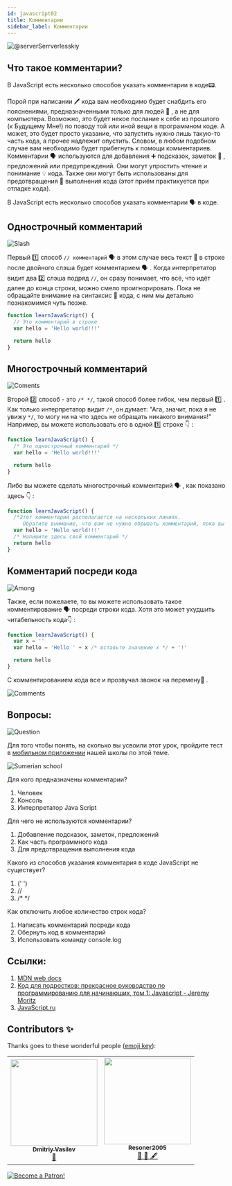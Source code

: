 ```yaml
---
id: javascript02
title: Комментарии
sidebar_label: Комментарии
---
```


![@serverSerrverlesskiy](/img/javascript/headers/02.jpg)

## Что такое комментарии?

В JavaScript есть несколько способов указать комментарии в коде📟.

Порой при написании 🖊️ кода вам необходимо будет снабдить его пояснениями, предназначенными только для людей 👨 , а не для компьютера. Возможно, это будет некое послание к себе из прошлого (к Будущему Мне!) по поводу той или иной вещи в программном коде. А может, это будет просто указание, что запустить нужно лишь такую-то часть кода, а прочее надлежит опустить. Словом, в любом подобном случае вам необходимо будет прибегнуть к помощи комментариев.
Комментарии 🗣️ используются для добавления ➕ подсказок, заметок 🔖 , предложений или предупреждений. Они могут упростить чтение и понимание 💡 кода. Также они могут быть использованы для предотвращения 🛑 выполнения кода (этот приём практикуется при отладке кода).

В JavaScript есть несколько способов указать комментарии 🗣️ в коде.

## Однострочный комментарий

![Slash](https://media.giphy.com/media/bKXMS0NjXoyaY/giphy.gif)

Первый 1️⃣ способ `// комментарий` 🗣️ в этом случае весь текст 📜 в строке после двойного слэша будет комментарием 🗣️ . Когда интерпретатор видит два 2️⃣ слэша подряд `//`, он сразу понимает, что всё, что идёт далее до конца строки, можно смело проигнорировать. Пока не обращайте внимание на синтаксис 📖 кода, с ним мы детально познакомимся чуть позже.

```jsx live
function learnJavaScript() {
  // Это комментарий в строке
  var hello = 'Hello world!!!'

  return hello
}
```

## Многострочный комментарий

![Coments](https://media.giphy.com/media/UevalSWg5twQeqpc8Q/giphy.gif)

Второй 2️⃣ способ - это `/* */`, такой способ более гибок, чем первый 1️⃣ . Как только интерпретатор видит `/*`, он думает: "Ага, значит, пока я не увижу `*/`, то могу ни на что здесь не обращать никакого внимания!"
Например, вы можете использовать его в одной 1️⃣ строке 👇 :

```jsx live
function learnJavaScript() {
  /* Это однострочный комментарий */
  var hello = 'Hello world!!!'

  return hello
}
```

Либо вы можете сделать многострочный комментарий 🗣️ , как показано здесь 👇 :

```jsx live
function learnJavaScript() {
  /*Этот комментарий располагается на нескольких линиях. 
     Обратите внимание, что вам не нужно обрывать комментарий, пока вы его не закончите*/
  var hello = 'Hello world!!!'
  /* Напишите здесь свой комментарий */
  return hello
}
```

## Комментарий посреди кода

![Among](https://media.giphy.com/media/fnjIiBNo38IHS/giphy.gif)

Также, если пожелаете, то вы можете использовать такое комментирование 🗣️ посреди строки кода. Хотя это может ухудшить читабельность кода👇 :

```jsx live
function learnJavaScript() {
  var x = ''
  var hello = 'Hello ' + x /* вставьте значение x */ + '!'

  return hello
}
```

С комментированием кода все и прозвучал звонок на перемену🔔 .

![Comments](https://media.giphy.com/media/SvuRLwWT0EoeErwPvB/giphy.gif)

## Вопросы:

![Question](https://media.giphy.com/media/l0HlRnAWXxn0MhKLK/giphy.gif)

Для того чтобы понять, на сколько вы усвоили этот урок, пройдите тест в [мобильном приложении](http://onelink.to/njhc95) нашей школы по этой теме.

![Sumerian school](/img/app.png)

Для кого предназначены комментарии?

1. Человек
2. Консоль
3. Интерпретатор Java Script

Для чего не используются комментарии?

1. Добавление подсказок, заметок, предложений
2. Как часть программного кода
3. Для предотвращения выполнения кода

Какого из способов указания комментария в коде JavaScript не существует?

1. (' ')
2. //
3. /\* \*/

Как отключить любое количество строк кода?

1. Написать комментарий посреди кода
2. Обернуть код в комментарий
3. Использовать команду console.log

## Ссылки:

1. [MDN web docs](https://developer.mozilla.org/ru/docs/Web/JavaScript/Reference/Lexical_grammar)
2. [Код для подростков: прекрасное руководство по программированию для начинающих, том 1: Javascript - Jeremy Moritz ](https://www.amazon.com/Code-Teens-Beginners-Programming-Javascript-ebook/dp/B07FCTLVPC)
3. [JavaScript.ru](https://learn.javascript.ru/types)

## Contributors ✨

Thanks goes to these wonderful people ([emoji key](https://allcontributors.org/docs/en/emoji-key)):

<table>
  <tr>
    <td align="center"><a href="https://fullstackserverless.github.io/"><img src="https://avatars0.githubusercontent.com/u/6774813?v=4?s=200" width="200px;" alt=""/><br /><sub><b>Dmitriy Vasilev</b></sub></a><br /> <a href="https://github.com/gHashTag/react-native-village/commits?author=gHashTag" title="Documentation">📖</a></td>
    <td align="center"><a href="https://github.com/Resoner2005"><img src="https://avatars1.githubusercontent.com/u/75675814?v=4?s=200" width="200px;" alt=""/><br /><sub><b>Resoner2005</b></sub></a><br /><a href="https://github.com/gHashTag/react-native-village/issues?q=author%3AResoner2005" title="Bug reports">🐛 🎨 🖋</a></td>
  </tr>
  
</table>

[![Become a Patron!](/img/logo/patreon.png)](https://www.patreon.com/bePatron?u=31769291)
